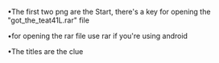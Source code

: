 •The first two png are the Start, there's a key for opening the "got_the_teat41L.rar" file

•for opening the rar file use rar if you're using android

•The titles are the clue
